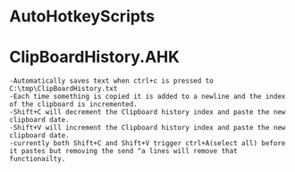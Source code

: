 # AutoHotkeyScripts


# ClipBoardHistory.AHK
	-Automatically saves text when ctrl+c is pressed to C:\tmp\ClipBoardHistory.txt  
	-Each time something is copied it is added to a newline and the index of the clipboard is incremented.
	-Shift+C will decrement the Clipboard history index and paste the new clipboard date.
	-Shift+V will increment the Clipboard history index and paste the new clipboard date.
	-currently both Shift+C and Shift+V trigger ctrl+A(select all) before it pastes but removing the send ^a lines will remove that functionailty.